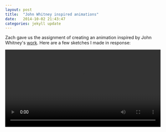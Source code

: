 ```yaml
---
layout: post
title:  "John Whitney inspired animations"
date:   2014-10-02 21:43:47
categories: jekyll update
---
```

Zach gave us the assignment of creating an animation inspired by John Whitney's [work](https://www.youtube.com/watch?v=BzB31mD4NmA). Here are a few sketches I made in response:  

<video width="500" autoplay>
  <source src="http://paigederaedt.github.io/blog/assets/circos_d3_video.mov" type="video/mov">
Your browser does not support the video tag.
</video>



